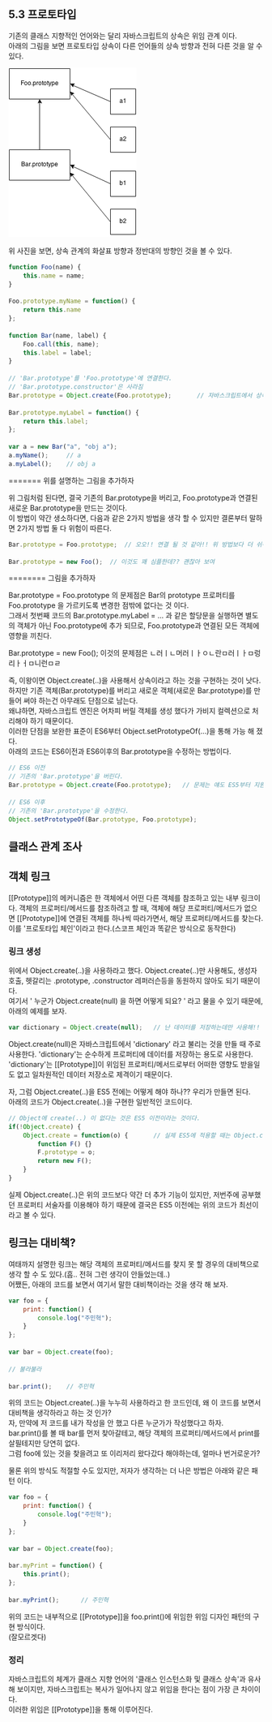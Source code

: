 ## 5.3 프로토타입
기존의 클래스 지향적인 언어와는 달리 자바스크립트의 상속은 위임 관계 이다.<br>
아래의 그림을 보면 프로토타입 상속이 다른 언어들의 상속 방향과 전혀 다른 것을 알 수 있다.

![프로토타입 위임](assets/5-1.png)

위 사진을 보면, 상속 관계의 화살표 방향과 정반대의 방향인 것을 볼 수 있다.

```js
function Foo(name) {
    this.name = name;
}

Foo.prototype.myName = function() {
    return this.name
};

function Bar(name, label) {
    Foo.call(this, name);
    this.label = label;
}

// 'Bar.prototype'를 'Foo.prototype'에 연결한다.
// 'Bar.prototype.constructor'은 사라짐
Bar.prototype = Object.create(Foo.prototype);       // 자바스크립트에서 상속이라고 부를 수 있는 부분   

Bar.prototype.myLabel = function() {
    return this.label;
};

var a = new Bar("a", "obj a");
a.myName();     // a
a.myLabel();    // obj a
```

======= 위를 설명하는 그림을 추가하자

위 그림처럼 된다면, 결국 기존의 Bar.prototype을 버리고, Foo.prototype과 연결된 새로운 Bar.prototype을 만드는 것이다.<br>
이 방법이 약간 생소하다면, 다음과 같은 2가지 방법을 생각 할 수 있지만 결론부터 말하면 2가지 방법 둘 다 위험이 따른다.

```js
Bar.prototype = Foo.prototype;  // 오오!! 연결 될 것 같아!! 위 방법보다 더 쉬워보여!!

Bar.prototype = new Foo();  // 이것도 꽤 심플한데?? 괜찮아 보여 
```

======== 그림을 추가하자

Bar.prototype = Foo.prototype 의 문제점은 Bar의 prototype 프로퍼티를 Foo.prototype 을 가르키도록 변경한 점밖에 없다는 것 이다.<br>
그래서 첫번째 코드의 Bar.prototype.myLabel = ... 과 같은 할당문을 실행하면 별도의 객체가 아닌 Foo.prototype에 추가 되므로, Foo.prototype과 연결된 모든 객체에 영향을 끼친다.<br>

Bar.prototype = new Foo(); 이것의 문제점은 ㄴ러ㅣㄴ머러ㅣㅏㅇㄴ란ㅁ러ㅣㅏㅁ렁리ㅏㅓㅁ니런ㅁㄹ

즉, 이왕이면 Object.create(..)을 사용해서 상속이라고 하는 것을 구현하는 것이 낫다.<br>
하지만 기존 객체(Bar.prototype)를 버리고 새로운 객체(새로운 Bar.prototype)를 만들어 써야 하는건 아무래도 단점으로 남는다.<br>
왜냐하면, 자바스크립트 엔진은 어차피 버릴 객체를 생성 했다가 가비지 컬렉션으로 처리해야 하기 때문이다.<br>
이러한 단점을 보완한 표준이 ES6부터 Object.setPrototypeOf(...)을 통해 가능 해 졌다.<br>
아래의 코드는 ES6이전과 ES6이후의 Bar.prototype을 수정하는 방법이다.<br>

```js
// ES6 이전
// 기존의 'Bar.prototype'을 버린다.
Bar.prototype = Object.create(Foo.prototype);   // 문제는 얘도 ES5부터 지원됨(ES5는 IE11전에는 정상 작동 X)

// ES6 이후
// 기존의 'Bar.prototype'을 수정한다.
Object.setPrototypeOf(Bar.prototype, Foo.prototype);
```

## 클래스 관계 조사

## 객체 링크
[[Prototype]]의 메커니즘은 한 객체에서 어떤 다른 객체를 참조하고 있는 내부 링크이다.
객체의 프로퍼티/메서드를 참조하려고 할 때, 객체에 해당 프로퍼티/메서드가 없으면 [[Prototype]]에 연결된 객체를 하나씩 따라가면서, 해당 프로퍼티/메서드를 찾는다.
이를 '프로토타입 체인'이라고 한다.(스코프 체인과 똑같은 방식으로 동작한다)

### 링크 생성
위에서 Object.create(..)을 사용하라고 했다. Object.create(..)만 사용해도, 생성자 호출, 헷갈리는 .prototype, .constructor 레퍼러슨등을 동원하지 않아도 되기 때문이다.<br>
여기서 ' 누군가 Object.create(null) 을 하면 어떻게 되요? ' 라고 물을 수 있기 때문에, 아래의 예제를 보자.

```js
var dictionary = Object.create(null);   // 난 데이터를 저장하는데만 사용해!!
```
Object.create(null)은 자바스크립트에서 'dictionary' 라고 불리는 것을 만들 때 주로 사용한다.
'dictionary'는 순수하게 프로퍼티에 데이터를 저장하는 용도로 사용한다. 
'dictionary'는 [[Prototype]]이 위임된 프로퍼티/메서드로부터 어떠한 영향도 받을일도 없고 일차원적인 데이터 저장소로 제격이기 때문이다.

자, 그럼 Object.create(..)을 ES5 전에는 어떻게 해야 하나?? 우리가 만들면 된다.<br>
아래의 코드가 Object.create(..)을 구현한 일반적인 코드이다.

```js
// Object에 create(..) 이 없다는 것은 ES5 이전이라는 것이다.
if(!Object.create) {
    Object.create = function(o) {       // 실제 ES5에 적용할 때는 Object.create이 아닌 함수명으로 빼서 작성해야 한다.
        function F() {}
        F.prototype = o;
        return new F();
    }
}
```

실제 Object.create(..)은 위의 코드보다 약간 더 추가 기능이 있지만, 저번주에 공부했던 프로퍼티 서술자를 이용해야 하기 때문에 결국은 ES5 이전에는 위의 코드가 최선이라고 볼 수 있다.


## 링크는 대비책?
여태까지 설명한 링크는 해당 객체의 프로퍼티/메서드를 찾지 못 할 경우의 대비책으로 생각 할 수 도 있다.(흠.. 전혀 그런 생각이 안들었는데..)<br>
어쨌든, 아래의 코드를 보면서 여기서 말한 대비책이라는 것을 생각 해 보자.

```js
var foo = {
    print: function() {
        console.log("주민혁");
    }
};

var bar = Object.create(foo);

// 불라불라

bar.print();    // 주민혁
```  
위의 코드는 Object.create(..)을 누누히 사용하라고 한 코드인데, 왜 이 코드를 보면서 대비책을 생각하라고 하는 것 인가?<br>
자, 만약에 저 코드를 내가 작성을 안 했고 다른 누군가가 작성했다고 하자.<br>
bar.print()를 볼 때 bar를 먼저 찾아갈테고, 해당 객체의 프로퍼티/메서드에서 print를 살필테지만 당연히 없다.<br>
그럼 foo에 있는 것을 찾을려고 또 이리저리 왔다갔다 해야하는데, 얼마나 번거로운가?

물론 위의 방식도 적절할 수도 있지만, 저자가 생각하는 더 나은 방법은 아래와 같은 패턴 이다.
```js
var foo = {
    print: function() {
        console.log("주민혁");
    }
};

var bar = Object.create(foo);

bar.myPrint = function() {
    this.print();
};

bar.myPrint();      // 주민혁
```

위의 코드는 내부적으로 [[Prototype]]을 foo.print()에 위임한 위임 디자인 패턴의 구현 방식이다.<br>
(잘모르겟다)


### 정리
자바스크립트의 체계가 클래스 지향 언어의 '클래스 인스턴스화 및 클래스 상속'과 유사 해 보이지만, 자바스크립트는 복사가 일어나지 않고 위임을 한다는 점이 가장 큰 차이이다.<br>
이러한 위임은 [[Prototype]]을 통해 이루어진다.